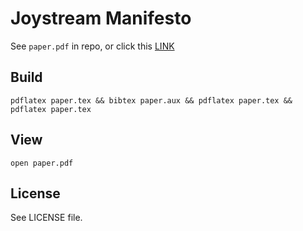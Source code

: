 # Joystream Manifesto

See `paper.pdf` in repo, or click this [LINK](https://github.com/Joystream/manifesto/blob/master/paper.pdf)

## Build

`pdflatex paper.tex && bibtex paper.aux && pdflatex paper.tex && pdflatex paper.tex`

## View

`open paper.pdf`

## License

See LICENSE file.
